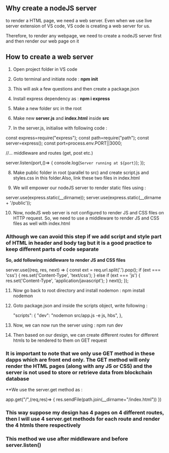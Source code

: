 ## Why create a nodeJS server 

to render a HTML page, we need a web server. Even when we use live server extension of VS code, VS code is creating a web server for us. 

Therefore, to render any webpage, we need to create a nodeJS server first and then render our web page on it 

## How to create a web server 

1. Open project folder in VS code

2. Goto terminal and initiate node : **npm init**

3. This will ask a few questions and then create a package.json 

4. Install express dependency as : **npm i express**

5. Make a new folder src in the root

6. Make new **server.js** and **index.html** inside **src** 

7. In the server.js, initialise with following code :

const express=require("express");
const path=require("path");
const server=express();
const port=process.env.PORT||3000;

//... middleware and routes (get, post etc.)

server.listen(port,()=> {
	console.log(`Server running at ${port}`);
});


8. Make public folder in root (parallel to src) and create script.js and styles.css in this folder.Also, link these two files in index.html


9. We will empower our nodeJS server to render static files using : 

server.use(express.static(__dirname));
server.use(express.static(__dirname + '/public'));


10. Now, nodeJS web server is not configured to render JS and CSS files on HTTP request. So, we need to use a middleware to render JS and CSS files as well with index.html 

### Although we can avoid this step if we add script and style part of HTML in header and body tag but it is a good practice to keep different parts of code separate 

**So, add following middleware to render JS and CSS files**

server.use((req, res, next) => {
  const ext = req.url.split('.').pop();
  if (ext === 'css') {
    res.set('Content-Type', 'text/css');
  } else if (ext === 'js') {
    res.set('Content-Type', 'application/javascript');
  }
  next();
});


11. Now go back to root directory and install nodemon : npm install nodemon

12. Goto package.json and inside the scripts object, write following : 
	
    "scripts": {
    "dev": "nodemon src/app.js -e js, hbs",
  },


13. Now, we can now run the server using : npm run dev


14. Then based on our design, we can create different routes for different htmls to be rendered to them on GET request

### It is important to note that we only use GET method in these dapps which are front end only. The GET method will only render the HTML pages (along with any JS or CSS) and the server is not used to store or retrieve data from blockchain database 

**We use the server.get method as : 

app.get("/",(req,res)=> {
    res.sendFile(path.join(__dirname+"/index.html"))
})

### This way suppose my design has 4 pages on 4 different routes, then I will use 4 server.get methods for each route and render the 4 htmls there respectively 

### This method we use after middleware and before server.listen()